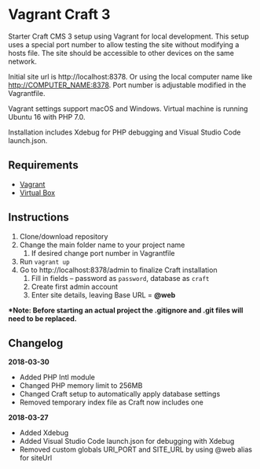 # Vagrant Craft 3

Starter Craft CMS 3 setup using Vagrant for local development. This setup uses a special port number to allow testing the site without modifying a hosts file. The site should be accessible to other devices on the same network.

Initial site url is http://localhost:8378. Or using the local computer name like [http://COMPUTER_NAME:8378](http://COMPUTER_NAME:8378). Port number is adjustable modified in the Vagrantfile.

Vagrant settings support macOS and Windows. Virtual machine is running Ubuntu 16 with PHP 7.0. 

Installation includes Xdebug for PHP debugging and Visual Studio Code launch.json.

## Requirements

- [Vagrant](https://www.vagrantup.com/)
- [Virtual Box](https://www.virtualbox.org/)

## Instructions

1. Clone/download repository
1. Change the main folder name to your project name
	1. If desired change port number in Vagrantfile
1. Run `vagrant up`
1. Go to http://localhost:8378/admin to finalize Craft installation
   1. Fill in fields – password as `password`, database as `craft`
   1. Create first admin account
   1. Enter site details, leaving Base URL = **@web**

**\*Note: Before starting an actual project the .gitignore and .git files will need to be replaced.**

## Changelog

**2018-03-30**

- Added PHP Intl module
- Changed PHP memory limit to 256MB
- Changed Craft setup to automatically apply database settings
- Removed temporary index file as Craft now includes one

**2018-03-27**

- Added Xdebug
- Added Visual Studio Code launch.json for debugging with Xdebug
- Removed custom globals URI_PORT and SITE_URL by using @web alias for siteUrl
